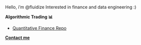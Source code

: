 Hello, i’m @fluidize
Interested in finance and data engineering :)

**Algorithmic Trading 📊**

- [Quantitative Finance Repo](https://github.com/fluidize/qtech)

[**Contact me**](mailto:mbxiao1@gmail.com)
<!---
Fluidize/Fluidize is a ✨ special ✨ repository because its `README.md` (this file) appears on your GitHub profile.
You can click the Preview link to take a look at your changes.
--->
